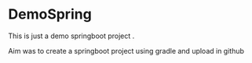 # DemoSpring
This is just a demo springboot project .

Aim was to create a springboot project using gradle and upload in github
